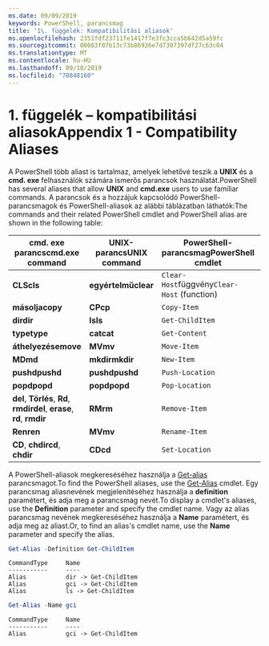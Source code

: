 ```yaml
---
ms.date: 09/09/2019
keywords: PowerShell, parancsmag
title: '1\. függelék: Kompatibilitási aliasok'
ms.openlocfilehash: 2351fdf23711fe1417f7e3fc3cca5b642d5a59fc
ms.sourcegitcommit: 00083f07b13c73b86936e7d7307397df27c63c04
ms.translationtype: MT
ms.contentlocale: hu-HU
ms.lasthandoff: 09/10/2019
ms.locfileid: "70848160"
---
```

# <a name="appendix-1---compatibility-aliases"></a><span data-ttu-id="75d36-103">1\. függelék – kompatibilitási aliasok</span><span class="sxs-lookup"><span data-stu-id="75d36-103">Appendix 1 - Compatibility Aliases</span></span>

<span data-ttu-id="75d36-104">A PowerShell több aliast is tartalmaz, amelyek lehetővé teszik a **UNIX** és a **cmd. exe** felhasználók számára ismerős parancsok használatát.</span><span class="sxs-lookup"><span data-stu-id="75d36-104">PowerShell has several aliases that allow **UNIX** and **cmd.exe** users to use familiar commands.</span></span>
<span data-ttu-id="75d36-105">A parancsok és a hozzájuk kapcsolódó PowerShell-parancsmagok és PowerShell-aliasok az alábbi táblázatban láthatók:</span><span class="sxs-lookup"><span data-stu-id="75d36-105">The commands and their related PowerShell cmdlet and PowerShell alias are shown in the following table:</span></span>

|<span data-ttu-id="75d36-106">cmd. exe parancs</span><span class="sxs-lookup"><span data-stu-id="75d36-106">cmd.exe command</span></span>|<span data-ttu-id="75d36-107">UNIX-parancs</span><span class="sxs-lookup"><span data-stu-id="75d36-107">UNIX command</span></span>|<span data-ttu-id="75d36-108">PowerShell-parancsmag</span><span class="sxs-lookup"><span data-stu-id="75d36-108">PowerShell cmdlet</span></span>|<span data-ttu-id="75d36-109">PowerShell-alias</span><span class="sxs-lookup"><span data-stu-id="75d36-109">PowerShell alias</span></span>|
|---------------|----------------|--------------|------------|
|<span data-ttu-id="75d36-110">**CLS**</span><span class="sxs-lookup"><span data-stu-id="75d36-110">**cls**</span></span>|<span data-ttu-id="75d36-111">**egyértelmű**</span><span class="sxs-lookup"><span data-stu-id="75d36-111">**clear**</span></span>|<span data-ttu-id="75d36-112">`Clear-Host`függvény</span><span class="sxs-lookup"><span data-stu-id="75d36-112">`Clear-Host` (function)</span></span>|`cls`|
|<span data-ttu-id="75d36-113">**másolja**</span><span class="sxs-lookup"><span data-stu-id="75d36-113">**copy**</span></span>|<span data-ttu-id="75d36-114">**CP**</span><span class="sxs-lookup"><span data-stu-id="75d36-114">**cp**</span></span>|`Copy-Item`|`cpi`|
|<span data-ttu-id="75d36-115">**dir**</span><span class="sxs-lookup"><span data-stu-id="75d36-115">**dir**</span></span>|<span data-ttu-id="75d36-116">**ls**</span><span class="sxs-lookup"><span data-stu-id="75d36-116">**ls**</span></span>|`Get-ChildItem`|`gci`|
|<span data-ttu-id="75d36-117">**type**</span><span class="sxs-lookup"><span data-stu-id="75d36-117">**type**</span></span>|<span data-ttu-id="75d36-118">**cat**</span><span class="sxs-lookup"><span data-stu-id="75d36-118">**cat**</span></span>|`Get-Content`|`gc`|
|<span data-ttu-id="75d36-119">**áthelyezése**</span><span class="sxs-lookup"><span data-stu-id="75d36-119">**move**</span></span>|<span data-ttu-id="75d36-120">**MV**</span><span class="sxs-lookup"><span data-stu-id="75d36-120">**mv**</span></span>|`Move-Item`|`mi`|
|<span data-ttu-id="75d36-121">**MD**</span><span class="sxs-lookup"><span data-stu-id="75d36-121">**md**</span></span>|<span data-ttu-id="75d36-122">**mkdir**</span><span class="sxs-lookup"><span data-stu-id="75d36-122">**mkdir**</span></span>|`New-Item`|`ni`|
|<span data-ttu-id="75d36-123">**pushd**</span><span class="sxs-lookup"><span data-stu-id="75d36-123">**pushd**</span></span>|<span data-ttu-id="75d36-124">**pushd**</span><span class="sxs-lookup"><span data-stu-id="75d36-124">**pushd**</span></span>|`Push-Location`|`pushd`|
|<span data-ttu-id="75d36-125">**popd**</span><span class="sxs-lookup"><span data-stu-id="75d36-125">**popd**</span></span>|<span data-ttu-id="75d36-126">**popd**</span><span class="sxs-lookup"><span data-stu-id="75d36-126">**popd**</span></span>|`Pop-Location`|`popd`|
|<span data-ttu-id="75d36-127">**del**, **Törlés**, **Rd**, **rmdir**</span><span class="sxs-lookup"><span data-stu-id="75d36-127">**del**, **erase**, **rd**, **rmdir**</span></span>|<span data-ttu-id="75d36-128">**RM**</span><span class="sxs-lookup"><span data-stu-id="75d36-128">**rm**</span></span>|`Remove-Item`|`ri`|
|<span data-ttu-id="75d36-129">**Ren**</span><span class="sxs-lookup"><span data-stu-id="75d36-129">**ren**</span></span>|<span data-ttu-id="75d36-130">**MV**</span><span class="sxs-lookup"><span data-stu-id="75d36-130">**mv**</span></span>|`Rename-Item`|`rni`|
|<span data-ttu-id="75d36-131">**CD**, **chdir**</span><span class="sxs-lookup"><span data-stu-id="75d36-131">**cd**, **chdir**</span></span>|<span data-ttu-id="75d36-132">**CD**</span><span class="sxs-lookup"><span data-stu-id="75d36-132">**cd**</span></span>|`Set-Location`|`sl`|

<span data-ttu-id="75d36-133">A PowerShell-aliasok megkereséséhez használja a [Get-alias](/powershell/module/Microsoft.PowerShell.Utility/Get-Alias) parancsmagot.</span><span class="sxs-lookup"><span data-stu-id="75d36-133">To find the PowerShell aliases, use the [Get-Alias](/powershell/module/Microsoft.PowerShell.Utility/Get-Alias) cmdlet.</span></span> <span data-ttu-id="75d36-134">Egy parancsmag aliasnevének megjelenítéséhez használja a **definition** paramétert, és adja meg a parancsmag nevét.</span><span class="sxs-lookup"><span data-stu-id="75d36-134">To display a cmdlet's aliases, use the **Definition** parameter and specify the cmdlet name.</span></span>
<span data-ttu-id="75d36-135">Vagy az alias parancsmag nevének megkereséséhez használja a **Name** paramétert, és adja meg az aliast.</span><span class="sxs-lookup"><span data-stu-id="75d36-135">Or, to find an alias's cmdlet name, use the **Name** parameter and specify the alias.</span></span>

```powershell
Get-Alias -Definition Get-ChildItem
```

```Output
CommandType     Name
-----------     ----
Alias           dir -> Get-ChildItem
Alias           gci -> Get-ChildItem
Alias           ls -> Get-ChildItem
```

```powershell
Get-Alias -Name gci
```

```Output
CommandType     Name
-----------     ----
Alias           gci -> Get-ChildItem
```
